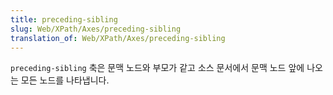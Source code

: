 ```yaml
---
title: preceding-sibling
slug: Web/XPath/Axes/preceding-sibling
translation_of: Web/XPath/Axes/preceding-sibling
---
```


`preceding-sibling` 축은 문맥 노드와 부모가 같고 소스 문서에서 문맥 노드 앞에 나오는 모든 노드를 나타냅니다.
